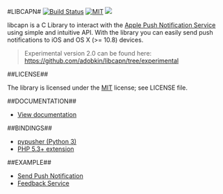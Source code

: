 #LIBCAPN#
[![Build Status](http://img.shields.io/travis/adobkin/libcapn.svg?style=flat)](http://travis-ci.org/adobkin/libcapn) [![MIT](http://img.shields.io/badge/license-MIT-red.svg?style=flat)](https://github.com/adobkin/libcapn/blob/master/LICENSE) ![](http://img.shields.io/github/release/adobkin/libcapn.svg?style=flat)

libcapn is a C Library to interact with the [Apple Push Notification Service](http://developer.apple.com/library/mac/#documentation/NetworkingInternet/Conceptual/RemoteNotificationsPG/ApplePushService/ApplePushService.html) using simple and intuitive API. 
With the library you can easily send push notifications to iOS and OS X (>= 10.8) devices. 

> Experimental version 2.0 can be found here: https://github.com/adobkin/libcapn/tree/experimental

##LICENSE##

The library is licensed under the [MIT](http://www.opensource.org/licenses/mit-license.php) license; see LICENSE file.

##DOCUMENTATION##

- [View documentation](http://libcapn.org/doc/html/index.html)

##BINDINGS##

- [pypusher (Python 3)](https://github.com/idlesign/pypusher)
- [PHP 5.3+ extension](http://libcapn.org/php-apn)

##EXAMPLE##

- [Send Push Notification](http://libcapn.org/doc/html/send_push_8c-example.html)
- [Feedback Service](http://libcapn.org/doc/html/feedback_8c-example.html)


